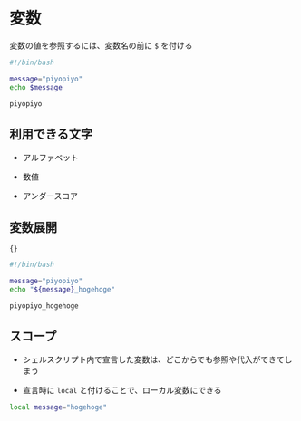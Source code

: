 # 変数

変数の値を参照するには、変数名の前に `$` を付ける

```bash
#!/bin/bash

message="piyopiyo"
echo $message
```

```bash
piyopiyo
```

## 利用できる文字

- アルファベット

- 数値

- アンダースコア

## 変数展開

`{}`

```bash
#!/bin/bash

message="piyopiyo"
echo "${message}_hogehoge"
```

```bash
piyopiyo_hogehoge
```

## スコープ

- シェルスクリプト内で宣言した変数は、どこからでも参照や代入ができてしまう

- 宣言時に `local` と付けることで、ローカル変数にできる

```bash
local message="hogehoge"
```